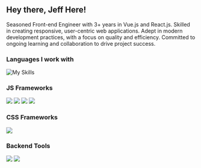 ## Hey there, Jeff Here!

Seasoned Front-end Engineer with 3+ years in Vue.js and React.js. Skilled in creating responsive, user-centric web applications. Adept in modern development practices, with a focus on quality and efficiency. Committed to ongoing learning and collaboration to drive project success.


### Languages I work with 

![My Skills](https://skillicons.dev/icons?i=ts,js,html,css)


### JS Frameworks

[<img src="https://api.iconify.design/vscode-icons:file-type-astro.svg?height=46" />][astro] [<img src="https://skillicons.dev/icons?i=nuxtjs" />][nuxt] [<img src="https://skillicons.dev/icons?i=vue" />][vue] [<img src="https://skillicons.dev/icons?i=react" />][react]
### CSS Frameworks

[<img src="https://skillicons.dev/icons?i=tailwind" />][tailwind]

### Backend Tools

[<img src="https://skillicons.dev/icons?i=supabase" />][supabase] [<img src="https://skillicons.dev/icons?i=appwrite" />][appwrite]







[astro]: https://astro.build
[vue]: https://vuejs.org
[nuxt]: https://nuxt.com
[react]: https://react.dev
[tailwind]: https://tailwindcss.com
[supabase]: https://supabase.com
[appwrite]: https://appwrite.io

